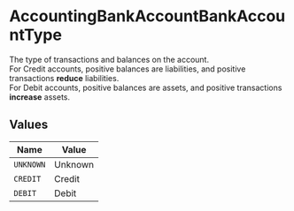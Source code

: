 # AccountingBankAccountBankAccountType

The type of transactions and balances on the account.  
For Credit accounts, positive balances are liabilities, and positive transactions **reduce** liabilities.  
For Debit accounts, positive balances are assets, and positive transactions **increase** assets.


## Values

| Name      | Value     |
| --------- | --------- |
| `UNKNOWN` | Unknown   |
| `CREDIT`  | Credit    |
| `DEBIT`   | Debit     |